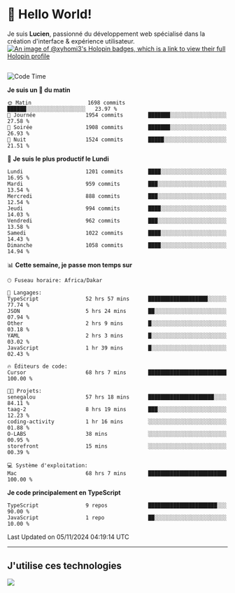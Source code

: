 # 👋 Hello World!

Je suis **Lucien**, passionné du développement web spécialisé dans la création d'interface & expérience utilisateur.
[![An image of @xyhomi3's Holopin badges, which is a link to view their full Holopin profile](https://holopin.me/xyhomi3)](https://holopin.io/@xyhomi3)

##

<!--START_SECTION:waka-->
![Code Time](http://img.shields.io/badge/Code%20Time-2%2C500%20hrs%2040%20mins-blue)

**Je suis un 🐤 du matin** 

```text
🌞 Matin                  1698 commits        ██████░░░░░░░░░░░░░░░░░░░   23.97 % 
🌆 Journée                1954 commits        ███████░░░░░░░░░░░░░░░░░░   27.58 % 
🌃 Soirée                 1908 commits        ███████░░░░░░░░░░░░░░░░░░   26.93 % 
🌙 Nuit                   1524 commits        █████░░░░░░░░░░░░░░░░░░░░   21.51 % 
```
📅 **Je suis le plus productif le Lundi** 

```text
Lundi                    1201 commits        ████░░░░░░░░░░░░░░░░░░░░░   16.95 % 
Mardi                    959 commits         ███░░░░░░░░░░░░░░░░░░░░░░   13.54 % 
Mercredi                 888 commits         ███░░░░░░░░░░░░░░░░░░░░░░   12.54 % 
Jeudi                    994 commits         ████░░░░░░░░░░░░░░░░░░░░░   14.03 % 
Vendredi                 962 commits         ███░░░░░░░░░░░░░░░░░░░░░░   13.58 % 
Samedi                   1022 commits        ████░░░░░░░░░░░░░░░░░░░░░   14.43 % 
Dimanche                 1058 commits        ████░░░░░░░░░░░░░░░░░░░░░   14.94 % 
```


📊 **Cette semaine, je passe mon temps sur** 

```text
🕑︎ Fuseau horaire: Africa/Dakar

💬 Langages: 
TypeScript               52 hrs 57 mins      ███████████████████░░░░░░   77.74 % 
JSON                     5 hrs 24 mins       ██░░░░░░░░░░░░░░░░░░░░░░░   07.94 % 
Other                    2 hrs 9 mins        █░░░░░░░░░░░░░░░░░░░░░░░░   03.18 % 
YAML                     2 hrs 3 mins        █░░░░░░░░░░░░░░░░░░░░░░░░   03.02 % 
JavaScript               1 hr 39 mins        █░░░░░░░░░░░░░░░░░░░░░░░░   02.43 % 

🔥 Éditeurs de code: 
Cursor                   68 hrs 7 mins       █████████████████████████   100.00 % 

🐱‍💻 Projets: 
senegalou                57 hrs 18 mins      █████████████████████░░░░   84.11 % 
taag-2                   8 hrs 19 mins       ███░░░░░░░░░░░░░░░░░░░░░░   12.23 % 
coding-activity          1 hr 16 mins        ░░░░░░░░░░░░░░░░░░░░░░░░░   01.88 % 
O-LABS                   38 mins             ░░░░░░░░░░░░░░░░░░░░░░░░░   00.95 % 
storefront               15 mins             ░░░░░░░░░░░░░░░░░░░░░░░░░   00.39 % 

💻 Système d'exploitation: 
Mac                      68 hrs 7 mins       █████████████████████████   100.00 % 
```

**Je code principalement en TypeScript** 

```text
TypeScript               9 repos             ██████████████████████░░░   90.00 % 
JavaScript               1 repo              ██░░░░░░░░░░░░░░░░░░░░░░░   10.00 % 
```




 Last Updated on 05/11/2024 04:19:14 UTC
<!--END_SECTION:waka-->
---

## J'utilise ces technologies

<p align="left">
  <a href="https://skillicons.dev">
    <img src="https://skillicons.dev/icons?i=ts,js,md,scss,tailwind,react,docker,express,astro,vite,nextjs,vercel,figma,ableton" />
  </a>
</p>

